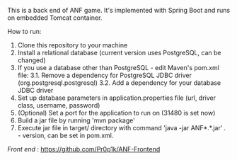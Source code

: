 This is a back end of ANF game. It's implemented with Spring Boot and runs on embedded Tomcat container.

How to run:
1. Clone this repository to your machine
2. Install a relational database (current version uses PostgreSQL, can be changed)
3. If you use a database other than PostgreSQL - edit Maven's pom.xml file:
3.1. Remove a dependency for PostgreSQL JDBC driver (org.postgresql.postgresql)
3.2. Add a dependency for your database JDBC driver
4. Set up database parameters in application.properties file (url, driver class, username, password)
5. (Optional) Set a port for the application to run on (31480 is set now)
6. Build a jar file by running 'mvn package'
7. Execute jar file in target/ directory with command 'java -jar ANF*.*.jar' *.* - version, can be set in pom.xml.

*Front end* : https://github.com/Pr0p1k/ANF-Frontend
